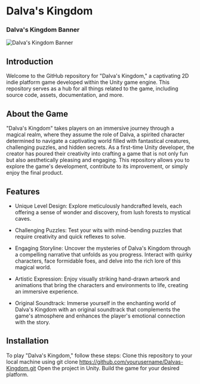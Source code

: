 # Dalva's Kingdom

### Dalva's Kingdom Banner
![Dalva's Kingdom Banner](Dalvas-Kingdom/Dalva_Logo2)

## Introduction
Welcome to the GitHub repository for "Dalva's Kingdom," a captivating 2D indie platform game developed within the Unity game engine. This repository serves as a hub for all things related to the game, including source code, assets, documentation, and more.

## About the Game
"Dalva's Kingdom" takes players on an immersive journey through a magical realm, where they assume the role of Dalva, a spirited character determined to navigate a captivating world filled with fantastical creatures, challenging puzzles, and hidden secrets. As a first-time Unity developer, the creator has poured their creativity into crafting a game that is not only fun but also aesthetically pleasing and engaging. This repository allows you to explore the game's development, contribute to its improvement, or simply enjoy the final product.

## Features
- Unique Level Design: Explore meticulously handcrafted levels, each offering a sense of wonder and discovery, from lush forests to mystical caves.

- Challenging Puzzles: Test your wits with mind-bending puzzles that require creativity and quick reflexes to solve.

- Engaging Storyline: Uncover the mysteries of Dalva's Kingdom through a compelling narrative that unfolds as you progress. Interact with quirky characters, face formidable foes, and delve into the rich lore of this magical world.

- Artistic Expression: Enjoy visually striking hand-drawn artwork and animations that bring the characters and environments to life, creating an immersive experience.

- Original Soundtrack: Immerse yourself in the enchanting world of Dalva's Kingdom with an original soundtrack that complements the game's atmosphere and enhances the player's emotional connection with the story.

## Installation
To play "Dalva's Kingdom," follow these steps:
Clone this repository to your local machine using git clone https://github.com/yourusername/Dalvas-Kingdom.git
Open the project in Unity.
Build the game for your desired platform.
